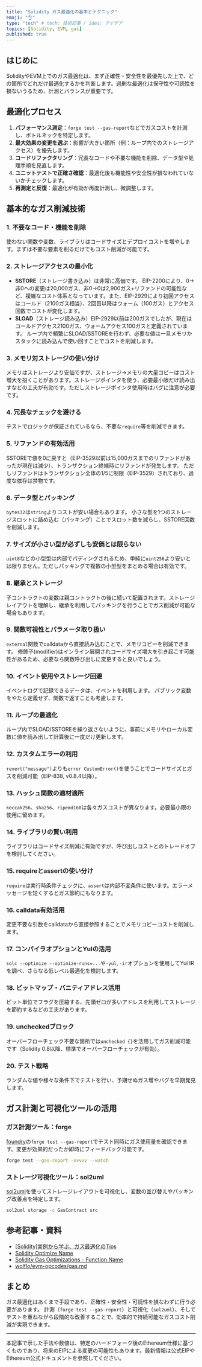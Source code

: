 ```yaml
---
title: "Solidity ガス最適化の基本とテクニック"
emoji: "👌"
type: "tech" # tech: 技術記事 / idea: アイデア
topics: [Solidity, EVM, gas]
published: true
---
```


## はじめに

SolidityやEVM上でのガス最適化は、まず正確性・安全性を最優先した上で、どの箇所でどれだけ最適化するかを判断します。過剰な最適化は保守性や可読性を損ないうるため、計測とバランスが重要です。

## 最適化プロセス

1. **パフォーマンス測定**：`forge test --gas-report`などでガスコストを計測し、ボトルネックを特定します。
2. **最大効果の変更を選ぶ**：影響が大きい箇所（例：ループ内でのストレージアクセス）を優先します。
3. **コードリファクタリング**：冗長なコードや不要な機能を削除、データ型や処理手順を見直します。
4. **ユニットテストで正確さ確認**：最適化後も機能性や安全性が損なわれていないかチェックします。
5. **再測定と反復**：最適化が有効か再度計測し、微調整します。

## 基本的なガス削減技術

### 1. 不要なコード・機能を削除

使わない関数や変数、ライブラリはコードサイズとデプロイコストを増やします。まずは不要な要素を削るだけでもコスト削減が可能です。

### 2. ストレージアクセスの最小化

- **SSTORE**（ストレージ書き込み）は非常に高価です。
  EIP-2200により、0→非0への変更は20,000ガス、非0→0は2,900ガス+リファンドの可能性など、複雑なコスト体系となっています。また、EIP-2929により初回アクセスはコールド（2100ガス相当）、2回目以降はウォーム（100ガス）とアクセス回数でコストが変化します。
- **SLOAD**（ストレージ読み込み）EIP-2929以前は200ガスでしたが、現在はコールドアクセス2100ガス、ウォームアクセス100ガスと定義されています。
ループ内で頻繁にSLOAD/SSTOREを行わず、必要な値は一旦メモリかスタックに読み込んで使い回すことでコストを削減します。

### 3. メモリ対ストレージの使い分け

メモリはストレージより安価ですが、ストレージ→メモリの大量コピーはコスト増大を招くことがあります。ストレージポインタを使う、必要最小限だけ読み出すなどの工夫が有効です。ただしストレージポインタ使用時はバグに注意が必要です。

### 4. 冗長なチェックを避ける

テストでロジックが保証されているなら、不要な`require`等を削減できます。

### 5. リファンドの有効活用

SSTOREで値を0に戻すと（EIP-3529以前は15,000ガスまでのリファンドがあったが現在は減少）、トランザクション終端時にリファンドが発生します。
ただしリファンドはトランザクション全体の1/5に制限（EIP-3529）されており、過度な依存は禁物です。

### 6. データ型とパッキング

`bytes32`は`string`よりコストが安い場合もあります。
小さな型を1つのストレージスロットに詰め込む（パッキング）ことでスロット数を減らし、SSTORE回数を削減します。

### 7. サイズが小さい型が必ずしも安価とは限らない

`uint8`などの小型型は内部でパディングされるため、単純に`uint256`より安いとは限りません。ただしパッキングで複数の小型型をまとめる場合は有効です。

### 8. 継承とストレージ

子コントラクトの変数は親コントラクトの後に続いて配置されます。ストレージレイアウトを理解し、継承を利用してパッキングを行うことでガス削減が可能な場合もあります。

### 9. 関数可視性とパラメータ取り扱い

`external`関数でcalldataから直接読み込むことで、メモリコピーを削減できます。
修飾子(modifier)はインライン展開されコードサイズ増大を引き起こす可能性があるため、必要なら関数呼び出しに変更すると良いでしょう。

### 10. イベント使用やストレージ回避

イベントログで記録できるデータは、イベントを利用します。
パブリック変数をやたら定義せず、関数で返すことも考慮します。

### 11. ループの最適化

ループ内でSLOAD/SSTOREを繰り返さないように、事前にメモリやローカル変数に値を読み出して計算後に一度だけ更新します。

### 12. カスタムエラーの利用

`revert("message")`よりも`error CustomError()`を使うことでコードサイズとガスを削減可能（EIP-838, v0.8.4以降）。

### 13. ハッシュ関数の適材適所

`keccak256`、`sha256`、`ripemd160`は各々ガスコストが異なります。必要最小限の使用に留めます。

### 14. ライブラリの賢い利用

ライブラリはコードサイズ削減に有効ですが、呼び出しコストとのトレードオフを検討してください。

### 15. requireとassertの使い分け

`require`は実行時条件チェックに、`assert`は内部不変条件に使います。エラーメッセージを短くするとガス節約にもなります。

### 16. calldata有効活用

変更不要な引数をcalldataから直接参照することでメモリコピーコストを削減します。

### 17. コンパイラオプションとYulの活用

`solc --optimize --optimize-runs=...`や`-yul`, `-ir`オプションを使用してYul IRを調べ、さらなる低レベル最適化を検討します。

### 18. ビットマップ・バニティアドレス活用

ビット単位でフラグを圧縮する、先頭ゼロが多いアドレスを利用してストレージを節約するなどの工夫があります。

### 19. uncheckedブロック

オーバーフローチェック不要な箇所では`unchecked {}`を活用してガス削減可能です（Solidity 0.8以降、標準でオーバーフローチェックが有効）。

### 20. テスト戦略

ランダムな値や様々な条件下でテストを行い、予期せぬガス増やバグを早期発見します。

## ガス計測と可視化ツールの活用

### ガス計測ツール：forge

[foundry](https://book.getfoundry.sh/)の`forge test --gas-report`でテスト同時にガス使用量を確認できます。変更が効果的だったか即時にフィードバック可能です。

```bash
forge test --gas-report -vvvvv --watch
```

### ストレージ可視化ツール：sol2uml

[sol2uml](https://github.com/naddison36/sol2uml)を使ってストレージレイアウトを可視化し、変数の並び替えやパッキング改善点を特定します。

```bash
sol2uml storage -c GasContract src
```

## 参考記事・資料

- [[Solidity]実例から学ぶ、ガス最適化のTips](https://blog.shinonome.io/gas-optimization-tips/)
- [Solidity Optimize Name](https://emn178.github.io/solidity-optimize-name/)
- [Solidity Gas Optimizations - Function Name](https://blog.emn178.cc/en/post/solidity-gas-optimization-function-name/)
- [wolflo/evm-opcodes/gas.md](https://github.com/wolflo/evm-opcodes/blob/main/gas.md)

## まとめ

ガス最適化はあくまで手段であり、正確性・安全性・可読性を損なわずに行う必要があります。
計測（`forge test --gas-report`）と可視化（`sol2uml`）、そしてテストを重ねながら段階的な改善することで、効率的で持続可能なガスコスト削減が実現できます。

---

本記事で示した手法や数値は、特定のハードフォーク後のEthereum仕様に基づくものであり、将来のEIPによる変更の可能性もあります。最新情報は公式EIPやEthereum公式ドキュメントを参照してください。

